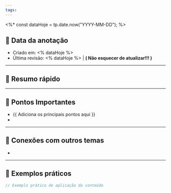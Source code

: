 ```yaml
---
tags:
---
```


<%*
const dataHoje = tp.date.now("YYYY-MM-DD");
%>
## 📅 Data da anotação
- Criado em: <% dataHoje %>
- Última revisão: <% dataHoje %> | **( Não esquecer de atualizar!!! )**

---

## 🧠 Resumo rápido
<!-- Explica em até 3 frases o que é o assunto e por que ele é importante. -->

---

## 📌 Pontos Importantes
- {{ Adiciona os principais pontos aqui }}
- 

---

## 🧩 Conexões com outros temas
- <!-- Linkar com painel principalmente -->

---

## 📖 Exemplos práticos
```js
// Exemplo prático de aplicação do conteúdo
```